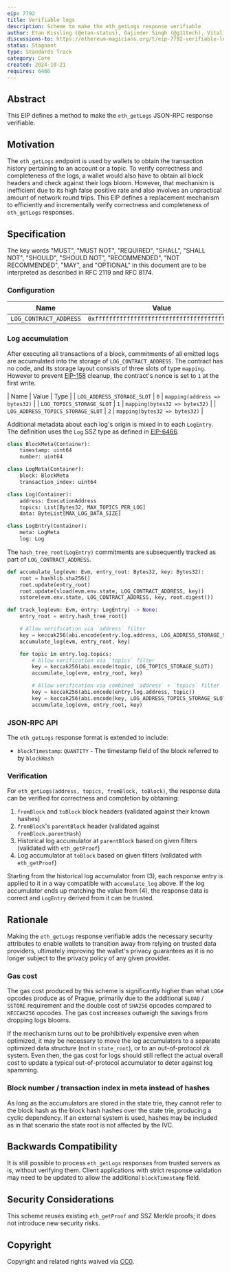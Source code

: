 ```yaml
---
eip: 7792
title: Verifiable logs
description: Scheme to make the eth_getLogs response verifiable
author: Etan Kissling (@etan-status), Gajinder Singh (@g11tech), Vitalik Buterin (@vbuterin)
discussions-to: https://ethereum-magicians.org/t/eip-7792-verifiable-logs/21424
status: Stagnant
type: Standards Track
category: Core
created: 2024-10-21
requires: 6466
---
```


## Abstract

This EIP defines a method to make the `eth_getLogs` JSON-RPC response verifiable.

## Motivation

The `eth_getLogs` endpoint is used by wallets to obtain the transaction history pertaining to an account or a topic. To verify correctness and completeness of the logs, a wallet would also have to obtain all block headers and check against their logs bloom. However, that mechanism is inefficient due to its high false positive rate and also involves an unpractical amount of network round trips. This EIP defines a replacement mechanism to efficiently and incrementally verify correctness and completeness of `eth_getLogs` responses.

## Specification

The key words "MUST", "MUST NOT", "REQUIRED", "SHALL", "SHALL NOT", "SHOULD", "SHOULD NOT", "RECOMMENDED", "NOT RECOMMENDED", "MAY", and "OPTIONAL" in this document are to be interpreted as described in RFC 2119 and RFC 8174.

### Configuration

| Name | Value |
| - | - |
| `LOG_CONTRACT_ADDRESS` | `0xfffffffffffffffffffffffffffffffffffffffe` |

### Log accumulation

After executing all transactions of a block, commitments of all emitted logs are accumulated into the storage of `LOG_CONTRACT_ADDRESS`. The contract has no code, and its storage layout consists of three slots of type `mapping`. However to prevent [EIP-158](./eip-158.md) cleanup, the contract's nonce is set to `1` at the first write.

| Name | Value | Type |
| `LOG_ADDRESS_STORAGE_SLOT` | `0` | `mapping(address => bytes32)` |
| `LOG_TOPICS_STORAGE_SLOT` | `1` | `mapping(bytes32 => bytes32)` |
| `LOG_ADDRESS_TOPICS_STORAGE_SLOT` | `2` | `mapping(bytes32 => bytes32)` |

Additional metadata about each log's origin is mixed in to each `LogEntry`. The definition uses the `Log` SSZ type as defined in [EIP-6466](./eip-6466.md).

```python
class BlockMeta(Container):
    timestamp: uint64
    number: uint64

class LogMeta(Container):
    block: BlockMeta
    transaction_index: uint64

class Log(Container):
    address: ExecutionAddress
    topics: List[Bytes32, MAX_TOPICS_PER_LOG]
    data: ByteList[MAX_LOG_DATA_SIZE]

class LogEntry(Container):
    meta: LogMeta
    log: Log
```

The `hash_tree_root(LogEntry)` commitments are subsequently tracked as part of `LOG_CONTRACT_ADDRESS`.

```python
def accumulate_log(evm: Evm, entry_root: Bytes32, key: Bytes32):
    root = hashlib.sha256()
    root.update(entry_root)
    root.update(sload(evm.env.state, LOG_CONTRACT_ADDRESS, key))
    sstore(evm.env.state, LOG_CONTRACT_ADDRESS, key, root.digest())

def track_log(evm: Evm, entry: LogEntry) -> None:
    entry_root = entry.hash_tree_root()

    # Allow verification via `address` filter
    key = keccak256(abi.encode(entry.log.address, LOG_ADDRESS_STORAGE_SLOT))
    accumulate_log(evm, entry_root, key)

    for topic in entry.log.topics:
        # Allow verification via `topics` filter
        key = keccak256(abi.encode(topic, LOG_TOPICS_STORAGE_SLOT))
        accumulate_log(evm, entry_root, key)

        # Allow verification via combined `address` + `topics` filter
        key = keccak256(abi.encode(entry.log.address, topic))
        key = keccak256(abi.encode(key, LOG_ADDRESS_TOPICS_STORAGE_SLOT))
        accumulate_log(evm, entry_root, key)
```

### JSON-RPC API

The `eth_getLogs` response format is extended to include:

- `blockTimestamp`: `QUANTITY` - The timestamp field of the block referred to by `blockHash`

### Verification

For `eth_getLogs(address, topics, fromBlock, toBlock)`, the response data can be verified for correctness and completion by obtaining:

1. `fromBlock` and `toBlock` block headers (validated against their known hashes)
2. `fromBlock`'s `parentBlock` header (validated against `fromBlock.parentHash`)
3. Historical log accumulator at `parentBlock` based on given filters (validated with `eth_getProof`)
4. Log accumulator at `toBlock` based on given filters (validated with `eth_getProof`)

Starting from the historical log accumulator from (3), each response entry is applied to it in a way compatible with `accumulate_log` above. If the log accumulator ends up matching the value from (4), the response data is correct and `LogEntry` derived from it can be trusted.

## Rationale

Making the `eth_getLogs` response verifiable adds the necessary security attributes to enable wallets to transition away from relying on trusted data providers, ultimately improving the wallet's privacy guarantees as it is no longer subject to the privacy policy of any given provider.

### Gas cost

The gas cost produced by this scheme is significantly higher than what `LOG#` opcodes produce as of Prague, primarily due to the additional `SLOAD` / `SSTORE` requirement and the double cost of `SHA256` opcodes compared to `KECCAK256` opcodes. The gas cost increases outweigh the savings from dropping logs blooms.

If the mechanism turns out to be prohibitively expensive even when optimized, it may be necessary to move the log accumulators to a separate optimized data structure (not in `state_root`), or to an out-of-protocol zk system. Even then, the gas cost for logs should still reflect the actual overall cost to update a typical out-of-protocol accumulator to deter against log spamming.

### Block number / transaction index in meta instead of hashes

As long as the accumulators are stored in the state trie, they cannot refer to the block hash as the block hash hashes over the state trie, producing a cyclic dependency. If an external system is used, hashes may be included as in that scenario the state root is not affected by the IVC.

## Backwards Compatibility

It is still possible to process `eth_getLogs` responses from trusted servers as is, without verifying them. Client applications with strict response validation may need to be updated to allow the additional `blockTimestamp` field.

## Security Considerations

This scheme reuses existing `eth_getProof` and SSZ Merkle proofs; it does not introduce new security risks.

## Copyright

Copyright and related rights waived via [CC0](../LICENSE.md).

